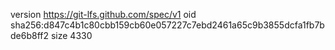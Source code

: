 version https://git-lfs.github.com/spec/v1
oid sha256:d847c4b1c80cbb159cb60e057227c7ebd2461a65c9b3855dcfa1fb7bde6b8ff2
size 4330
